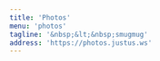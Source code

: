 ```yaml
---
title: 'Photos'
menu: 'photos'
tagline: '&nbsp;&lt;&nbsp;smugmug'
address: 'https://photos.justus.ws'
---
```

